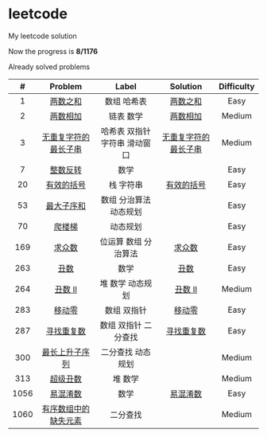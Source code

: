# leetcode
My leetcode solution

Now the progress is **8/1176**

Already solved problems

|  #   |                           Problem                            |             Label             |                           Solution                           | Difficulty |
| :--: | :----------------------------------------------------------: | :---------------------------: | :----------------------------------------------------------: | :--------: |
|  1   |    [两数之和](https://leetcode-cn.com/problems/two-sum/)     |          数组 哈希表          | [两数之和](https://github.com/Hots-J/leetcode/blob/master/problems/1.%E4%B8%A4%E6%95%B0%E4%B9%8B%E5%92%8C.md) |    Easy    |
|  2   |    [两数相加](https://leetcode-cn.com/problems/two-sum/)     |           链表 数学           | [两数相加](https://github.com/Hots-J/leetcode/blob/master/problems/2.%E4%B8%A4%E6%95%B0%E7%9B%B8%E5%8A%A0.md) |   Medium   |
|  3   | [无重复字符的最长子串](https://leetcode-cn.com/problems/two-sum/) | 哈希表 双指针 字符串 滑动窗口 | [无重复字符的最长子串](https://github.com/Hots-J/leetcode/blob/master/problems/3.%E6%97%A0%E9%87%8D%E5%A4%8D%E5%AD%97%E7%AC%A6%E7%9A%84%E6%9C%80%E9%95%BF%E5%AD%90%E4%B8%B2.md) |   Medium   |
|  7   | [整数反转](https://leetcode-cn.com/problems/reverse-integer/) |             数学              |                                                              |    Easy    |
|  20  | [有效的括号](https://leetcode-cn.com/problems/valid-parentheses/) |           栈 字符串           | [有效的括号](https://github.com/Hots-J/leetcode/blob/master/problems/20.%E6%9C%89%E6%95%88%E7%9A%84%E6%8B%AC%E5%8F%B7.md) |    Easy    |
|  53  | [最大子序和](https://leetcode-cn.com/problems/maximum-subarray/) |    数组 分治算法 动态规划     |                                                              |    Easy    |
|  70  | [爬楼梯](https://leetcode-cn.com/problems/climbing-stairs/)  |           动态规划            |                                                              |    Easy    |
| 169  | [求众数](https://leetcode-cn.com/problems/majority-element/) |     位运算 数组 分治算法      | [求众数](https://github.com/Hots-J/leetcode/blob/master/problems/169.%E6%B1%82%E4%BC%97%E6%95%B0.md) |    Easy    |
| 263  |    [丑数](https://leetcode-cn.com/problems/ugly-number/)     |             数学              | [丑数](https://github.com/Hots-J/leetcode/blob/master/problems/263.%E4%B8%91%E6%95%B0.md) |    Easy    |
| 264  | [丑数 II](https://leetcode-cn.com/problems/ugly-number-ii/)  |       堆 数学 动态规划        | [丑数 II](https://github.com/Hots-J/leetcode/blob/master/problems/264.%E4%B8%91%E6%95%B0II.md) |   Medium   |
| 283  |   [移动零](https://leetcode-cn.com/problems/move-zeroes/)    |          数组 双指针          | [移动零](https://github.com/Hots-J/leetcode/blob/master/problems/283.%E7%A7%BB%E5%8A%A8%E9%9B%B6.md) |    Easy    |
| 287  | [寻找重复数](https://leetcode-cn.com/problems/find-the-duplicate-number/) |     数组 双指针 二分查找      | [寻找重复数](https://github.com/Hots-J/leetcode/blob/master/problems/287.%E5%AF%BB%E6%89%BE%E9%87%8D%E5%A4%8D%E6%95%B0.md) |    Easy    |
| 300  | [最长上升子序列](https://leetcode-cn.com/problems/longest-increasing-subsequence/) |       二分查找 动态规划       |                                                              |   Medium   |
| 313  | [超级丑数](https://leetcode-cn.com/problems/super-ugly-number/) |            堆 数学            |                                                              |   Medium   |
| 1056 | [易混淆数](https://leetcode-cn.com/problems/confusing-number/) |             数学              | [易混淆数](https://github.com/Hots-J/leetcode/blob/master/problems/1056.%E6%98%93%E6%B7%B7%E6%B7%86%E6%95%B0.md) |    Easy    |
| 1060 | [有序数组中的缺失元素](https://leetcode-cn.com/problems/missing-element-in-sorted-array/) |           二分查找            |                                                              |   Medium   |

